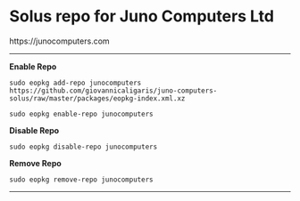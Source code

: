# Solus repo for Juno Computers Ltd

<p>https://junocomputers.com</p>

------------------------------------
<b>Enable Repo</b>

```
sudo eopkg add-repo junocomputers https://github.com/giovannicaligaris/juno-computers-solus/raw/master/packages/eopkg-index.xml.xz

sudo eopkg enable-repo junocomputers
```

<b>Disable Repo</b>

```
sudo eopkg disable-repo junocomputers
```

<b>Remove Repo</b>

```
sudo eopkg remove-repo junocomputers
```
------------------------------------
